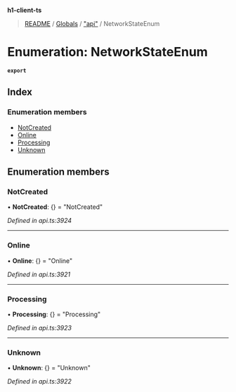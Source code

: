 **h1-client-ts**

> [README](../README.md) / [Globals](../globals.md) / ["api"](../modules/_api_.md) / NetworkStateEnum

# Enumeration: NetworkStateEnum

**`export`** 

## Index

### Enumeration members

* [NotCreated](_api_.networkstateenum.md#notcreated)
* [Online](_api_.networkstateenum.md#online)
* [Processing](_api_.networkstateenum.md#processing)
* [Unknown](_api_.networkstateenum.md#unknown)

## Enumeration members

### NotCreated

•  **NotCreated**: {} = "NotCreated"

*Defined in api.ts:3924*

___

### Online

•  **Online**: {} = "Online"

*Defined in api.ts:3921*

___

### Processing

•  **Processing**: {} = "Processing"

*Defined in api.ts:3923*

___

### Unknown

•  **Unknown**: {} = "Unknown"

*Defined in api.ts:3922*
